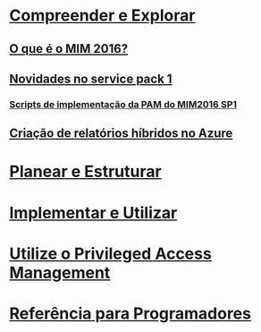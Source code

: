 # [Compreender e Explorar](microsoft-identity-manager-2016.md)
## [O que é o MIM 2016?](microsoft-identity-manager-2016.md)
## [Novidades no service pack 1](Microsoft-identity-manager-2016-sp1-release-notes.md)
### [Scripts de implementação da PAM do MIM2016 SP1](sp1-deployment-scripts.md)
## [Criação de relatórios híbridos no Azure](identity-manager-hybrid-reporting-azure.md)
# [Planear e Estruturar](/microsoft-identity-manager/plan-design/microsoft-identity-manager-2016-supported-platforms)
# [Implementar e Utilizar](/microsoft-identity-manager/deploy-use/microsoft-identity-manager-deploy)
# [Utilize o Privileged Access Management](/microsoft-identity-manager/pam/privileged-identity-management-for-active-directory-domain-services)
# [Referência para Programadores](/microsoft-identity-manager/reference/microsoft-identity-manager-2016-developer-reference)


<!--HONumber=Sep16_HO4-->


